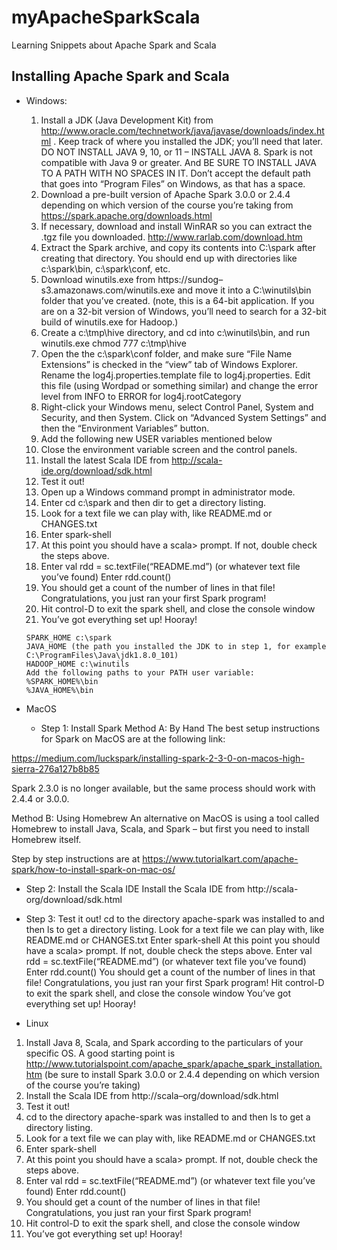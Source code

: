 # myApacheSparkScala
Learning Snippets about Apache Spark and Scala


## Installing Apache Spark and Scala
- Windows:
  1. Install a JDK (Java Development Kit) from http://www.oracle.com/technetwork/java/javase/downloads/index.html . Keep track of where you installed the JDK; you’ll need that later. DO NOT INSTALL JAVA 9, 10, or 11 – INSTALL JAVA 8. Spark is not compatible with Java 9 or greater. And BE SURE TO INSTALL JAVA TO A PATH WITH NO SPACES IN IT. Don’t accept the default path that goes into “Program Files” on Windows, as that has a space.
  1. Download a pre-built version of Apache Spark 3.0.0 or 2.4.4 depending on which version of the course you’re taking  from https://spark.apache.org/downloads.html
  1. If necessary, download and install WinRAR so you can extract the .tgz file you downloaded. http://www.rarlab.com/download.htm
  1. Extract the Spark archive, and copy its contents into C:\spark after creating that directory. You should end up with directories like c:\spark\bin, c:\spark\conf, etc.
  1. Download winutils.exe from https://sundog–s3.amazonaws.com/winutils.exe and move it into a C:\winutils\bin folder that you’ve created. (note, this is a 64-bit application. If you are on a 32-bit version of Windows, you’ll need to search for a 32-bit build of winutils.exe for Hadoop.)
  1. Create a c:\tmp\hive directory, and cd into c:\winutils\bin, and run winutils.exe chmod 777 c:\tmp\hive
  1. Open the the c:\spark\conf folder, and make sure “File Name Extensions” is checked in the “view” tab of Windows Explorer. Rename the log4j.properties.template file to log4j.properties. Edit this file (using Wordpad or something similar) and change the error level from INFO to ERROR for log4j.rootCategory
  1. Right-click your Windows menu, select Control Panel, System and Security, and then System. Click on “Advanced System Settings” and then the “Environment Variables” button.
  1. Add the following new USER variables mentioned below
  1. Close the environment variable screen and the control panels.
  1. Install the latest Scala IDE from http://scala-ide.org/download/sdk.html
  1. Test it out!
  1. Open up a Windows command prompt in administrator mode.
  1. Enter cd c:\spark and then dir to get a directory listing.
  1. Look for a text file we can play with, like README.md or CHANGES.txt
  1. Enter spark-shell
  1. At this point you should have a scala> prompt. If not, double check the steps above.
  1. Enter val rdd = sc.textFile(“README.md”) (or whatever text file you’ve found) Enter rdd.count()
  1. You should get a count of the number of lines in that file! Congratulations, you just ran your first Spark program!
  1. Hit control-D to exit the spark shell, and close the console window
  1. You’ve got everything set up! Hooray!

    ```
    SPARK_HOME c:\spark
    JAVA_HOME (the path you installed the JDK to in step 1, for example C:\ProgramFiles\Java\jdk1.8.0_101)
    HADOOP_HOME c:\winutils
    Add the following paths to your PATH user variable:
    %SPARK_HOME%\bin
    %JAVA_HOME%\bin
    ```


- MacOS
  + Step 1: Install Spark
Method A: By Hand
The best setup instructions for Spark on MacOS are at the following link:

https://medium.com/luckspark/installing-spark-2-3-0-on-macos-high-sierra-276a127b8b85

Spark 2.3.0 is no longer available, but the same process should work with 2.4.4 or 3.0.0.

Method B: Using Homebrew
An alternative on MacOS is using a tool called Homebrew to install Java, Scala, and Spark – but first you need to install Homebrew itself.

Step by step instructions are at https://www.tutorialkart.com/apache-spark/how-to-install-spark-on-mac-os/

  + Step 2: Install the Scala IDE
Install the Scala IDE from http://scala-org/download/sdk.html

  + Step 3: Test it out!
cd to the directory apache-spark was installed to and then ls to get a directory listing.
Look for a text file we can play with, like README.md or CHANGES.txt
Enter spark-shell
At this point you should have a scala> prompt. If not, double check the steps above.
Enter val rdd = sc.textFile(“README.md”) (or whatever text file you’ve found) Enter rdd.count()
You should get a count of the number of lines in that file! Congratulations, you just ran your first Spark program!
Hit control-D to exit the spark shell, and close the console window
You’ve got everything set up! Hooray!

- Linux
1. Install Java 8, Scala, and Spark according to the particulars of your specific OS. A good starting point is http://www.tutorialspoint.com/apache_spark/apache_spark_installation.htm (be sure to install Spark 3.0.0 or 2.4.4 depending on which version of the course you’re taking)
1. Install the Scala IDE from http://scala–org/download/sdk.html
1. Test it out!
1. cd to the directory apache-spark was installed to and then ls to get a directory listing.
1. Look for a text file we can play with, like README.md or CHANGES.txt
1. Enter spark-shell
1. At this point you should have a scala> prompt. If not, double check the steps above.
1. Enter val rdd = sc.textFile(“README.md”) (or whatever text file you’ve found) Enter rdd.count()
1. You should get a count of the number of lines in that file! Congratulations, you just ran your first Spark program!
1. Hit control-D to exit the spark shell, and close the console window
1. You’ve got everything set up! Hooray!

